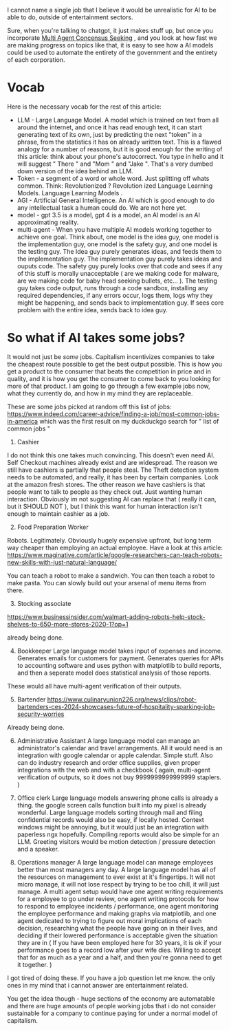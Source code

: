 I cannot name a single job that I believe it would be unrealistic for AI to be able to do, outside of entertainment sectors.

Sure, when you're talking to chatgpt, it just makes stuff up, but once you incorporate [Multi Agent Concensus Seeking](https://arxiv.org/abs/2310.20151) , and you look at how fast we are making progress on topics like that, it is easy to see how a AI models could be used to automate the entirety of the government and the entirety of each corporation.

# Vocab
Here is the necessary vocab for the rest of this article:
* LLM - Large Language Model. A model which is trained on text from all around the internet, and once it has read enough text, it can start generating text of its own, just by predicting the next "token" in a phrase, from the statistics it has on already written text. This is a flawed analogy for a number of reasons, but it is good enough for the writing of this article: think about your phone's autocorrect. You type in hello and it will suggest " There " and "Mom " and "Jake ". That's a very dumbed down version of the idea behind an LLM. 
* Token - a segment of a word or whole word. Just splitting off whats common. Think: 
	  Revolutionized ? 
	  Revolution 
	  ized 
	  Language Learning Models.
	  Language
	  Learning 
	  Models
	  .
* AGI - Artificial General Intelligence. An AI which is good enough to do any intellectual task a human could do.  We are not here yet.
* model - gpt 3.5 is a model, gpt 4 is a model, an AI model is an AI approximating reality. 
* multi-agent - When you have multiple AI models working together to achieve one goal. Think about, one model is the idea guy, one model is the implementation guy, one model is the safety guy, and one model is the testing guy.  The Idea guy purely generates ideas, and feeds them to the implementation guy. The implementation guy purely takes ideas and ouputs code. The safety guy purely looks over that code and sees if any of this stuff is morally unacceptable ( are we making code for malware, are we making code for baby head seeking bullets, etc...  ). The testing guy takes code output, runs through a code sandbox, installing any required dependencies, if any errors occur, logs them, logs why they might be happening, and sends back to implementation guy. If sees core problem with the entire idea, sends back to idea guy. 


# So what if AI takes some jobs?
It would not just be *some* jobs. Capitalism incentivizes companies to take the cheapest route possible to get the best output possible. This is how you get a product to the consumer that beats the competition in price and in quality, and it is how you get the consumer to come back to you looking for more of that product. I am going to go through a few example jobs now, what they currently do, and how in my mind they are replaceable.

These are some jobs picked at random off this list of jobs: https://www.indeed.com/career-advice/finding-a-job/most-common-jobs-in-america which was the first result on my duckduckgo search for " list of common jobs "

1. Cashier  

I do not think this one takes much convincing. This doesn't even need AI. Self Checkout machines already exist and are widespread. The reason we still have cashiers is partially that people steal. The Theft detection system needs to be automated, and really, it has been by certain companies. Look at the amazon fresh stores. The other reason we have cashiers is that people want to talk to people as they check out. Just wanting human interaction. Obviously im not suggesting AI can replace that ( really it can, but it SHOULD NOT ), but I think this want for human interaction isn't enough to maintain cashier as a job.

2. Food Preparation Worker

Robots. Legitimately. Obviously hugely expensive upfront, but long term way cheaper than employing an actual employee. Have a look at this article: https://www.maginative.com/article/google-researchers-can-teach-robots-new-skills-with-just-natural-language/

You can teach a robot to make a sandwich. 
You can then teach a robot to make pasta.
You can slowly build out your arsenal of menu items from there. 

3. Stocking associate

https://www.businessinsider.com/walmart-adding-robots-help-stock-shelves-to-650-more-stores-2020-1?op=1

already being done.

4. Bookkeeper 
Large language model takes input of expenses and income. Generates emails for customers for payment. Generates queries for APIs to accounting software and uses python with matplotlib to build reports, and then a seperate model does statistical analysis of those reports. 

These would all have multi-agent verification of their outputs.

5. Bartender 
https://www.culinaryunion226.org/news/clips/robot-bartenders-ces-2024-showcases-future-of-hospitality-sparking-job-security-worries

Already being done.

6. Administrative Assistant
A large language model can manage an administrator's calendar and travel arrangements. All it would need is an integration with google calendar or apple calendar. Simple stuff. Also can do industry research and order office supplies, given proper integrations with the web and with a checkbook ( again, multi-agent verification of outputs, so it does not buy 9999999999999999 staplers. )

7. Office clerk
Large language models answering phone calls is already a thing. the google screen calls function built into my pixel is already wonderful. Large language models sorting through mail and filing confidential records would also be easy, if locally hosted. Context windows might be annoying, but it would just be an integration with paperless ngx hopefully. Compiling reports would also be simple for an LLM. Greeting visitors would be motion detection / pressure detection and a speaker. 


8. Operations manager 
A large language model can manage employees better than most managers any day. A large language model has all of the resources on management to ever exist at it's fingertips. It will not micro manage, it will not lose respect by trying to be too chill, it will just manage. A multi agent setup would have one agent writing requirements for a employee to go under review, one agent writing protocols for how to respond to employee incidents / performance, one agent monitoring the employee performance and making graphs via matplotlib, and one agent dedicated to trying to figure out moral implications of each decision, researching what the people have going on in their lives, and deciding if their lowered performance is acceptable given the situation they are in ( If you have been employed here for 30 years, it is ok if your performance goes to a record low after your wife dies. Willing to accept that for as much as a year and a half, and then you're gonna need to get it together. )


I got tired of doing these.
If you have a job question let me know. 
the only ones in my mind that i cannot answer are entertainment related. 

You get the idea though - huge sections of the economy are automatable and there are huge amounts of people working jobs that i do not consider sustainable for a company to continue paying for under a normal model of capitalism. 

